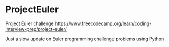 # ProjectEuler
Project Euler challenge
https://www.freecodecamp.org/learn/coding-interview-prep/project-euler/

Just a slow update on Euler programming challenge problems using Python 
